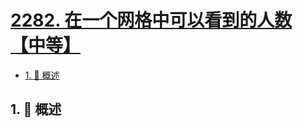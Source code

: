 # [2282. 在一个网格中可以看到的人数【中等】](https://github.com/Tdahuyou/TNotes.leetcode/tree/main/notes/2282.%20%E5%9C%A8%E4%B8%80%E4%B8%AA%E7%BD%91%E6%A0%BC%E4%B8%AD%E5%8F%AF%E4%BB%A5%E7%9C%8B%E5%88%B0%E7%9A%84%E4%BA%BA%E6%95%B0%E3%80%90%E4%B8%AD%E7%AD%89%E3%80%91)

<!-- region:toc -->

- [1. 📝 概述](#1--概述)

<!-- endregion:toc -->

## 1. 📝 概述
